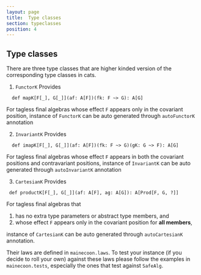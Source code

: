 ```yaml
---
layout: page
title:  Type classes
section: typeclasses
position: 4
---
```



## Type classes

There are three type classes that are higher kinded version of the corresponding type classes in cats.

1. `FunctorK`
Provides
```tut:silent
  def mapK[F[_], G[_]](af: A[F])(fk: F ~> G): A[G]
```

For tagless final algebras whose effect `F` appears only in the covariant position, instance of `FunctorK` can be auto generated through `autoFunctorK` annotation

2. `InvariantK`
Provides
```tut:silent
  def imapK[F[_], G[_]](af: A[F])(fk: F ~> G)(gK: G ~> F): A[G]
```

For tagless final algebras whose effect `F` appears in both the covariant positions and contravariant positions, instance of `InvariantK` can be auto generated through `autoInvariantK` annotation

3. `CartesianK`
Provides
```
 def productK[F[_], G[_]](af: A[F], ag: A[G]): A[Prod[F, G, ?]]
```

For tagless final algebras that
1. has no extra type parameters or abstract type members, and
2. whose effect `F` appears only in the covariant position for **all members**,

instance of `CartesianK` can be auto generated through `autoCartesianK` annotation.


Their laws are defined in `mainecoon.laws`. To test your instance (if you decide to roll your own) against these laws please follow the examples in `mainecoon.tests`, especially the ones that test against `SafeAlg`.


